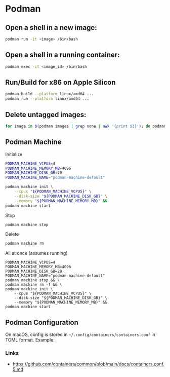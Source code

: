 # Podman

## Open a shell in a new image:

```bash
podman run -it <image> /bin/bash
```

## Open a shell in a running container:

```bash
podman exec -it <image_id> /bin/bash
```

## Run/Build for x86 on Apple Silicon

```bash
podman build --platform linux/amd64 ...
podman run --platform linux/amd64 ...
```

## Delete untagged images:

```bash
for image in $(podman images | grep none | awk '{print $3}'); do podman image rm -f "${image}"; done
```

## Podman Machine

Initialize

```bash
PODMAN_MACHINE_VCPUS=4
PODMAN_MACHINE_MEMORY_MB=4096
PODMAN_MACHINE_DISK_GB=20
PODMAN_MACHINE_NAME="podman-machine-default"

podman machine init \
    --cpus "${PODMAN_MACHINE_VCPUS}" \
    --disk-size "${PODMAN_MACHINE_DISK_GB}" \
    --memory "${PODMAN_MACHINE_MEMORY_MB}" &&
podman machine start
```

Stop

```bash
podman machine stop
```

Delete

```bash
podman machine rm
```

All at once (assumes running)

```
PODMAN_MACHINE_VCPUS=4
PODMAN_MACHINE_MEMORY_MB=4096
PODMAN_MACHINE_DISK_GB=20
PODMAN_MACHINE_NAME="podman-machine-default"
podman machine stop && \
podman machine rm -f && \
podman machine init \
    --cpus "${PODMAN_MACHINE_VCPUS}" \
    --disk-size "${PODMAN_MACHINE_DISK_GB}" \
    --memory "${PODMAN_MACHINE_MEMORY_MB}" &&
podman machine start
```

## Podman Configuration

On macOS, config is stored in `~/.config/containers/containers.conf` in TOML format. Example:

### Links

- <https://github.com/containers/common/blob/main/docs/containers.conf.5.md>
